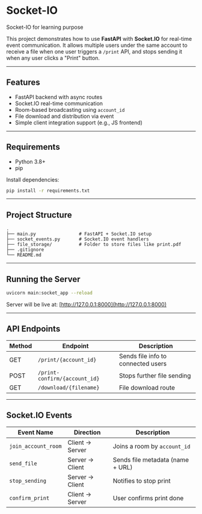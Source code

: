 # Socket-IO
Socket-IO for learning purpose 

This project demonstrates how to use **FastAPI** with **Socket.IO** for real-time event communication. It allows multiple users under the same account to receive a file when one user triggers a `/print` API, and stops sending it when any user clicks a "Print" button.

---

##  Features

- FastAPI backend with async routes
- Socket.IO real-time communication
- Room-based broadcasting using `account_id`
- File download and distribution via event
- Simple client integration support (e.g., JS frontend)

---

##  Requirements

- Python 3.8+
- pip

Install dependencies:

```bash
pip install -r requirements.txt
````

---

##  Project Structure

```
.
├── main.py                # FastAPI + Socket.IO setup
├── socket_events.py       # Socket.IO event handlers
├── file_storage/          # Folder to store files like print.pdf
├── .gitignore
└── README.md
```

---

##  Running the Server

```bash
uvicorn main:socket_app --reload
```

Server will be live at: [http://127.0.0.1:8000](http://127.0.0.1:8000)

---

##  API Endpoints

| Method | Endpoint                      | Description                        |
| ------ | ----------------------------- | ---------------------------------- |
| GET    | `/print/{account_id}`         | Sends file info to connected users |
| POST   | `/print-confirm/{account_id}` | Stops further file sending         |
| GET    | `/download/{filename}`        | File download route                |

---

##  Socket.IO Events

| Event Name          | Direction       | Description                      |
| ------------------- | --------------- | -------------------------------- |
| `join_account_room` | Client → Server | Joins a room by `account_id`     |
| `send_file`         | Server → Client | Sends file metadata (name + URL) |
| `stop_sending`      | Server → Client | Notifies to stop print           |
| `confirm_print`     | Client → Server | User confirms print done         |

